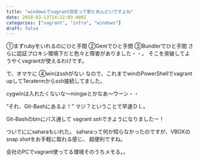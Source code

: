 ```yaml
---
title: "windowsでvagrant設定って割とめんどいですよね"
date: 2018-03-13T14:22:03.000Z
categories: ["vagrant", "infra", "windows"]
draft: false
---
```


①まずrubyをいれるのにひと手間
②Gemでひと手間
③Bundlerでひと手間
さらに認証プロキシ環境下だと色々と障害がありました・・。
そこを突破してようやくvagrantが使えるわけです。

で、オマケに
④winはsshがない
なので、これまでwinのPowerShellでvagrant upしてTeratermからssh接続してました。

cygwinは入れたくないな～mingwとかなあ～ウーン・・

”それ、Git-Bashにあるよ！”
マジ？ということで早速ＤＬ。

Git-Bashのbinにパス通して
vagrant sshできようになりましたー！

ついでににsaharaもいれた。
saharaって何か知らなかったのですが、VBOXのsnap shotをお手軽に取れる感じ、
超便利ですね。

会社のPCでvagrant使ってる環境そのうちメモる。。
